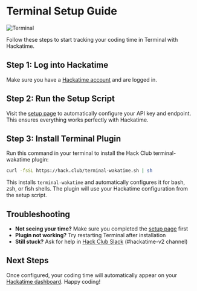 # Terminal Setup Guide

![Terminal](/images/editor-icons/terminal-128.png)

Follow these steps to start tracking your coding time in Terminal with Hackatime.

## Step 1: Log into Hackatime

Make sure you have a [Hackatime account](https://hackatime.hackclub.com) and are logged in.

## Step 2: Run the Setup Script

Visit the [setup page](https://hackatime.hackclub.com/my/wakatime_setup) to automatically configure your API key and endpoint. This ensures everything works perfectly with Hackatime.

## Step 3: Install Terminal Plugin

Run this command in your terminal to install the Hack Club terminal-wakatime plugin:

```bash
curl -fsSL https://hack.club/terminal-wakatime.sh | sh
```

This installs `terminal-wakatime` and automatically configures it for bash, zsh, or fish shells. The plugin will use your Hackatime configuration from the setup script.

## Troubleshooting

- **Not seeing your time?** Make sure you completed the [setup page](https://hackatime.hackclub.com/my/wakatime_setup) first
- **Plugin not working?** Try restarting Terminal after installation
- **Still stuck?** Ask for help in [Hack Club Slack](https://hackclub.slack.com) (#hackatime-v2 channel)

## Next Steps

Once configured, your coding time will automatically appear on your [Hackatime dashboard](https://hackatime.hackclub.com). Happy coding!
